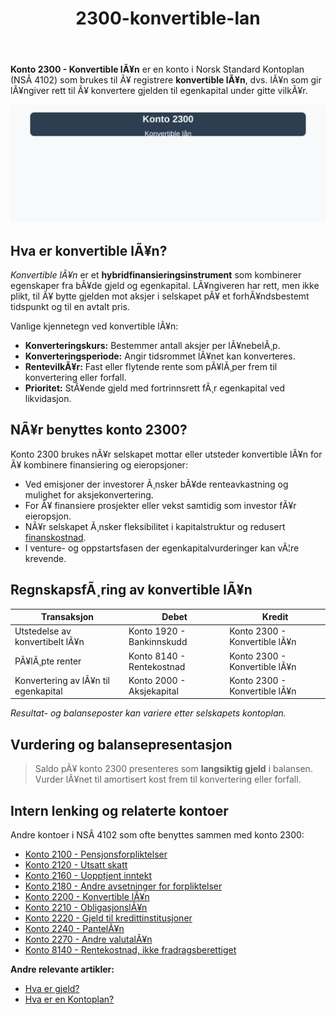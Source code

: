 ﻿---
title: "2300-konvertible-lan"
meta_title: "2300-konvertible-lan"
meta_description: "**Konto 2300 - Konvertible lÃ¥n** er en konto i Norsk Standard Kontoplan (NSÂ 4102) som brukes til Ã¥ registrere **konvertible lÃ¥n**, dvs. lÃ¥n som gir lÃ¥ngiv..."
slug: 2300-konvertible-lan
type: blog
layout: pages/single
---

**Konto 2300 - Konvertible lÃ¥n** er en konto i Norsk Standard Kontoplan (NSÂ 4102) som brukes til Ã¥ registrere **konvertible lÃ¥n**, dvs. lÃ¥n som gir lÃ¥ngiver rett til Ã¥ konvertere gjelden til egenkapital under gitte vilkÃ¥r.

![Illustrasjon av konto 2300 konvertible lÃ¥n](2300-konvertible-lan-image.svg)

## Hva er konvertible lÃ¥n?

*Konvertible lÃ¥n* er et **hybridfinansieringsinstrument** som kombinerer egenskaper fra bÃ¥de gjeld og egenkapital. LÃ¥ngiveren har rett, men ikke plikt, til Ã¥ bytte gjelden mot aksjer i selskapet pÃ¥ et forhÃ¥ndsbestemt tidspunkt og til en avtalt pris.

Vanlige kjennetegn ved konvertible lÃ¥n:

* **Konverteringskurs:** Bestemmer antall aksjer per lÃ¥nebelÃ¸p.
* **Konverteringsperiode:** Angir tidsrommet lÃ¥net kan konverteres.
* **RentevilkÃ¥r:** Fast eller flytende rente som pÃ¥lÃ¸per frem til konvertering eller forfall.
* **Prioritet:** StÃ¥ende gjeld med fortrinnsrett fÃ¸r egenkapital ved likvidasjon.

## NÃ¥r benyttes konto 2300?

Konto 2300 brukes nÃ¥r selskapet mottar eller utsteder konvertible lÃ¥n for Ã¥ kombinere finansiering og eieropsjoner:

* Ved emisjoner der investorer Ã¸nsker bÃ¥de renteavkastning og mulighet for aksjekonvertering.
* For Ã¥ finansiere prosjekter eller vekst samtidig som investor fÃ¥r eieropsjon.
* NÃ¥r selskapet Ã¸nsker fleksibilitet i kapitalstruktur og redusert [finanskostnad](/blogs/kontoplan/8170-annen-finanskostnad "Konto 8170 - Annen finanskostnad").
* I venture- og oppstartsfasen der egenkapitalvurderinger kan vÃ¦re krevende.

## RegnskapsfÃ¸ring av konvertible lÃ¥n

| Transaksjon                                | Debet                     | Kredit                           |
|--------------------------------------------|---------------------------|----------------------------------|
| Utstedelse av konvertibelt lÃ¥n             | Konto 1920 - Bankinnskudd | Konto 2300 - Konvertible lÃ¥n     |
| PÃ¥lÃ¸pte renter                             | Konto 8140 - Rentekostnad | Konto 2300 - Konvertible lÃ¥n     |
| Konvertering av lÃ¥n til egenkapital        | Konto 2000 - Aksjekapital | Konto 2300 - Konvertible lÃ¥n     |

_*Resultat- og balanseposter kan variere etter selskapets kontoplan.*_

## Vurdering og balansepresentasjon

> Saldo pÃ¥ konto 2300 presenteres som **langsiktig gjeld** i balansen. Vurder lÃ¥net til amortisert kost frem til konvertering eller forfall.

## Intern lenking og relaterte kontoer

Andre kontoer i NSÂ 4102 som ofte benyttes sammen med konto 2300:

* [Konto 2100 - Pensjonsforpliktelser](/blogs/kontoplan/2100-pensjonsforpliktelser "Konto 2100 - Pensjonsforpliktelser i Norsk Standard Kontoplan")
* [Konto 2120 - Utsatt skatt](/blogs/kontoplan/2120-utsatt-skatt "Konto 2120 - Utsatt skatt i Norsk Standard Kontoplan")
* [Konto 2160 - Uopptjent inntekt](/blogs/kontoplan/2160-uopptjent-inntekt "Konto 2160 - Uopptjent inntekt i Norsk Standard Kontoplan")
* [Konto 2180 - Andre avsetninger for forpliktelser](/blogs/kontoplan/2180-andre-avsetninger-for-forpliktelser "Konto 2180 - Andre avsetninger for forpliktelser: Guide til avsetninger for forpliktelser i Norsk kontoplan")
* [Konto 2200 - Konvertible lÃ¥n](/blogs/kontoplan/2200-konvertible-lan "Konto 2200 - Konvertible lÃ¥n i Norsk Standard Kontoplan")
* [Konto 2210 - ObligasjonslÃ¥n](/blogs/kontoplan/2210-obligasjonslan "Konto 2210 - ObligasjonslÃ¥n i Norsk Standard Kontoplan")
* [Konto 2220 - Gjeld til kredittinstitusjoner](/blogs/kontoplan/2220-gjeld-til-kredittinstitusjoner "Konto 2220 - Gjeld til kredittinstitusjoner i Norsk Standard Kontoplan")
* [Konto 2240 - PantelÃ¥n](/blogs/kontoplan/2240-pantelan "Konto 2240 - PantelÃ¥n i Norsk Standard Kontoplan")
* [Konto 2270 - Andre valutalÃ¥n](/blogs/kontoplan/2270-andre-valutalan "Konto 2270 - Andre valutalÃ¥n i Norsk Standard Kontoplan")
* [Konto 8140 - Rentekostnad, ikke fradragsberettiget](/blogs/kontoplan/8140-rentekostnad-ikke-fradragsberettiget "Konto 8140 - Rentekostnad, ikke fradragsberettiget i Norsk Standard Kontoplan")

**Andre relevante artikler:**

* [Hva er gjeld?](/blogs/regnskap/hva-er-gjeld "Hva er Gjeld i Regnskap? Komplett Guide til Forpliktelser og Gjeldstyper")
* [Hva er en Kontoplan?](/blogs/regnskap/hva-er-kontoplan "Hva er en Kontoplan? Komplett Guide til Kontoplaner i Norsk Regnskap")
